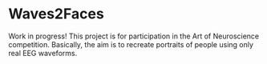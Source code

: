 # Waves2Faces
Work in progress! This project is for participation in the Art of Neuroscience competition. Basically, the aim is to recreate portraits of people using only real EEG waveforms.
